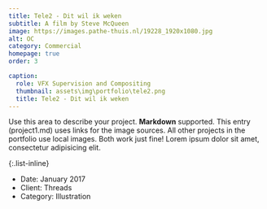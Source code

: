 ```yaml
---
title: Tele2 - Dit wil ik weken
subtitle: A film by Steve McQueen
image: https://images.pathe-thuis.nl/19228_1920x1080.jpg
alt: OC
category: Commercial
homepage: true
order: 3

caption:
  role: VFX Supervision and Compositing
  thumbnail: assets\img\portfolio\tele2.png
  title: Tele2 - Dit wil ik weken
---
```


Use this area to describe your project. **Markdown** supported. This entry (project1.md) uses links for the image sources. All other projects in the portfolio use local images. Both work just fine! Lorem ipsum dolor sit amet, consectetur adipisicing elit.

{:.list-inline}

- Date: January 2017
- Client: Threads
- Category: Illustration
